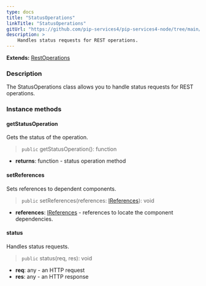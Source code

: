 ```yaml
---
type: docs
title: "StatusOperations"
linkTitle: "StatusOperations"
gitUrl: "https://github.com/pip-services4/pip-services4-node/tree/main/pip-services4-http-node"
description: >
    Handles status requests for REST operations.
---
```


**Extends:** [RestOperations](../rest_operations)

### Description

The StatusOperations class allows you to handle status requests for REST operations.  

### Instance methods

#### getStatusOperation
Gets the status of the operation.

> `public` getStatusOperation(): function

- **returns**: function - status operation method


#### setReferences
Sets references to dependent components.

> `public` setReferences(references: [IReferences](../../../components/refer/ireferences)): void

- **references**: [IReferences](../../../components/refer/ireferences) - references to locate the component dependencies.


#### status
Handles status requests.

> `public` status(req, res): void
- **req**: any - an HTTP request
- **res**: any - an HTTP response
